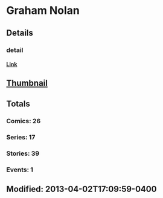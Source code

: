# Graham  Nolan 
## Details
### detail
#### [Link](http://marvel.com/comics/creators/4330/graham_nolan?utm_campaign=apiRef&utm_source=225578a89fc76f3d20fbffda5d17a88d)
## [Thumbnail](http://i.annihil.us/u/prod/marvel/i/mg/b/e0/4bb85f36bb40a.jpg)
## Totals
### Comics: 26
### Series: 17
### Stories: 39
### Events: 1
## Modified: 2013-04-02T17:09:59-0400